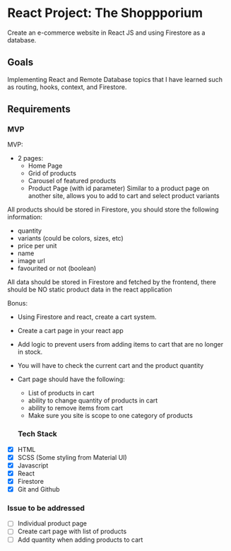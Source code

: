 # React Project: The Shoppporium

Create an e-commerce website in React JS and using Firestore as a database.

## Goals

Implementing React and Remote Database topics that I have learned such as
routing, hooks, context, and Firestore.

## Requirements

### MVP

MVP:

- 2 pages:
  - Home Page
  - Grid of products
  - Carousel of featured products
  - Product Page (with id parameter) Similar to a product page on another site,
    allows you to add to cart and select product variants

All products should be stored in Firestore, you should store the following
information:

- quantity
- variants (could be colors, sizes, etc)
- price per unit
- name
- image url
- favourited or not (boolean)

All data should be stored in Firestore and fetched by the frontend, there should
be NO static product data in the react application

Bonus:

- Using Firestore and react, create a cart system.
- Create a cart page in your react app
- Add logic to prevent users from adding items to cart that are no longer in
  stock.
- You will have to check the current cart and the product quantity
- Cart page should have the following:

  - List of products in cart
  - ability to change quantity of products in cart
  - ability to remove items from cart
  - Make sure you site is scope to one category of products

  ### Tech Stack

- [x] HTML
- [x] SCSS (Some styling from Material UI)
- [x] Javascript
- [x] React
- [x] Firestore
- [x] Git and Github

### Issue to be addressed

- [ ] Individual product page
- [ ] Create cart page with list of products
- [ ] Add quantity when adding products to cart
